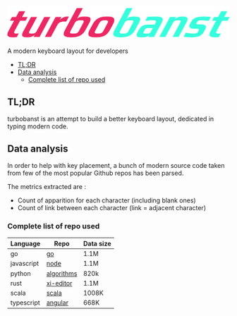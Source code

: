 ![logo](logo.png)

A modern keyboard layout for developers

- [TL;DR](#tldr)
- [Data analysis](#data-analysis)
  - [Complete list of repo used](#complete-list-of-repo-used)

## TL;DR

turbobanst is an attempt to build a better keyboard layout, dedicated in typing modern code.

## Data analysis

In order to help with key placement, a bunch of modern source code taken from few of the most popular Github repos has been parsed. 

The metrics extracted are :

- Count of apparition for each character (including blank ones)
- Count of link between each character (link = adjacent character)

### Complete list of repo used

| Language   | Repo                                                                          | Data size |
|------------|-------------------------------------------------------------------------------|-----------|
| go         | [go](https://github.com/golang/go)                                            | 1.1M      |
| javascript | [node](https://github.com/nodejs/node)                                        | 1.1M      |
| python     | [algorithms](https://github.com/keon/algorithms)                              | 820k      |
| rust       | [xi-editor](https://github.com/xi-editor/xi-editor/tree/master/rust/rope/src) | 1.1M      |
| scala      | [scala](https://github.com/scala/scala)                                       | 1008K     |
| typescript | [angular](https://github.com/angular/angular)                                 | 668K      |
